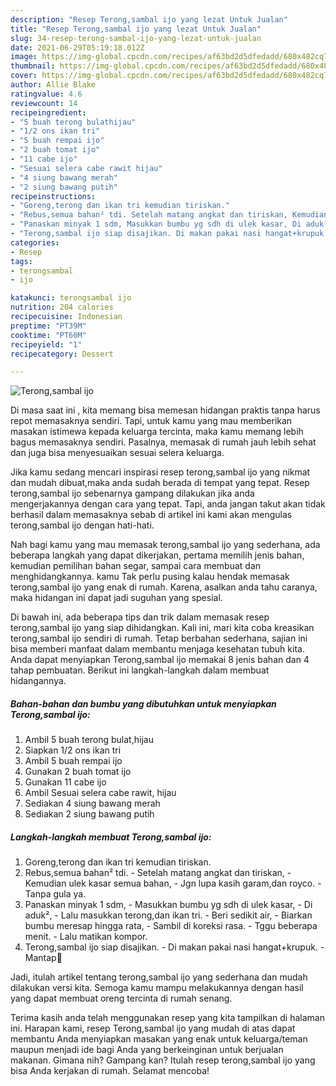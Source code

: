 ```yaml
---
description: "Resep Terong,sambal ijo yang lezat Untuk Jualan"
title: "Resep Terong,sambal ijo yang lezat Untuk Jualan"
slug: 34-resep-terong-sambal-ijo-yang-lezat-untuk-jualan
date: 2021-06-29T05:19:18.012Z
image: https://img-global.cpcdn.com/recipes/af63bd2d5dfedadd/680x482cq70/terongsambal-ijo-foto-resep-utama.jpg
thumbnail: https://img-global.cpcdn.com/recipes/af63bd2d5dfedadd/680x482cq70/terongsambal-ijo-foto-resep-utama.jpg
cover: https://img-global.cpcdn.com/recipes/af63bd2d5dfedadd/680x482cq70/terongsambal-ijo-foto-resep-utama.jpg
author: Allie Blake
ratingvalue: 4.6
reviewcount: 14
recipeingredient:
- "5 buah terong bulathijau"
- "1/2 ons ikan tri"
- "5 buah rempai ijo"
- "2 buah tomat ijo"
- "11 cabe ijo"
- "Sesuai selera cabe rawit hijau"
- "4 siung bawang merah"
- "2 siung bawang putih"
recipeinstructions:
- "Goreng,terong dan ikan tri kemudian tiriskan."
- "Rebus,semua bahan² tdi. Setelah matang angkat dan tiriskan, Kemudian ulek kasar semua bahan, Jgn lupa kasih garam,dan royco. Tanpa gula ya."
- "Panaskan minyak 1 sdm, Masukkan bumbu yg sdh di ulek kasar, Di aduk², Lalu masukkan terong,dan ikan tri. Beri sedikit air, Biarkan bumbu meresap hingga rata, Sambil di koreksi rasa. Tggu beberapa menit. Lalu matikan kompor."
- "Terong,sambal ijo siap disajikan. Di makan pakai nasi hangat+krupuk. Mantap🤤"
categories:
- Resep
tags:
- terongsambal
- ijo

katakunci: terongsambal ijo 
nutrition: 204 calories
recipecuisine: Indonesian
preptime: "PT39M"
cooktime: "PT60M"
recipeyield: "1"
recipecategory: Dessert

---
```



![Terong,sambal ijo](https://img-global.cpcdn.com/recipes/af63bd2d5dfedadd/680x482cq70/terongsambal-ijo-foto-resep-utama.jpg)

Di masa  saat ini , kita memang bisa memesan hidangan praktis tanpa harus repot memasaknya sendiri. Tapi, untuk kamu yang mau memberikan masakan istimewa kepada keluarga tercinta, maka kamu memang lebih bagus memasaknya sendiri. Pasalnya, memasak di rumah jauh lebih sehat dan juga bisa menyesuaikan sesuai selera keluarga.

Jika kamu sedang mencari inspirasi resep terong,sambal ijo yang nikmat dan mudah dibuat,maka anda sudah berada di tempat yang tepat. Resep terong,sambal ijo  sebenarnya gampang dilakukan jika anda mengerjakannya dengan cara yang tepat. Tapi, anda jangan takut akan tidak berhasil dalam memasaknya 
sebab di artikel ini kami akan mengulas terong,sambal ijo dengan hati-hati.  



Nah bagi kamu yang mau memasak terong,sambal ijo yang sederhana, ada beberapa langkah yang dapat dikerjakan, pertama memilih jenis bahan, kemudian pemilihan bahan segar, sampai cara membuat dan menghidangkannya. kamu Tak perlu pusing kalau hendak memasak terong,sambal ijo yang enak di rumah. Karena, asalkan anda  tahu caranya, maka hidangan ini dapat jadi suguhan yang spesial.

Di bawah ini, ada beberapa tips dan trik dalam memasak resep terong,sambal ijo yang siap dihidangkan. Kali ini, mari kita coba kreasikan terong,sambal ijo sendiri di rumah. Tetap berbahan sederhana, sajian ini bisa memberi manfaat dalam membantu menjaga kesehatan tubuh kita. Anda dapat menyiapkan Terong,sambal ijo memakai 8 jenis bahan dan 4 tahap pembuatan. Berikut ini langkah-langkah dalam membuat hidangannya.

<!--inarticleads1-->

##### Bahan-bahan dan bumbu yang dibutuhkan untuk menyiapkan Terong,sambal ijo:

1. Ambil 5 buah terong bulat,hijau
1. Siapkan 1/2 ons ikan tri
1. Ambil 5 buah rempai ijo
1. Gunakan 2 buah tomat ijo
1. Gunakan 11 cabe ijo
1. Ambil Sesuai selera cabe rawit, hijau
1. Sediakan 4 siung bawang merah
1. Sediakan 2 siung bawang putih




<!--inarticleads2-->

##### Langkah-langkah membuat Terong,sambal ijo:

1. Goreng,terong dan ikan tri kemudian tiriskan.
1. Rebus,semua bahan² tdi. - Setelah matang angkat dan tiriskan, - Kemudian ulek kasar semua bahan, - Jgn lupa kasih garam,dan royco. - Tanpa gula ya.
1. Panaskan minyak 1 sdm, - Masukkan bumbu yg sdh di ulek kasar, - Di aduk², - Lalu masukkan terong,dan ikan tri. - Beri sedikit air, - Biarkan bumbu meresap hingga rata, - Sambil di koreksi rasa. - Tggu beberapa menit. - Lalu matikan kompor.
1. Terong,sambal ijo siap disajikan. - Di makan pakai nasi hangat+krupuk. - Mantap🤤




Jadi, itulah artikel tentang  terong,sambal ijo  yang sederhana dan mudah dilakukan versi kita. Semoga kamu mampu melakukannya dengan hasil yang dapat membuat oreng tercinta di rumah senang. 

Terima kasih anda telah menggunakan resep yang kita tampilkan di halaman ini. Harapan kami, resep  Terong,sambal ijo yang mudah di atas dapat membantu Anda menyiapkan masakan yang enak untuk keluarga/teman maupun menjadi ide bagi Anda yang berkeinginan untuk berjualan makanan. Gimana nih? Gampang kan? Itulah resep terong,sambal ijo yang bisa Anda kerjakan di rumah. Selamat mencoba!

